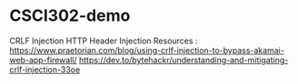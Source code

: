 # CSCI302-demo
CRLF Injection HTTP Header Injection
Resources : https://www.praetorian.com/blog/using-crlf-injection-to-bypass-akamai-web-app-firewall/
https://dev.to/bytehackr/understanding-and-mitigating-crlf-injection-33oe
